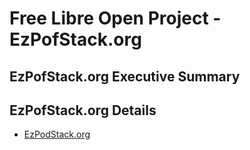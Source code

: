# Free Libre Open Project - EzPofStack.org

## EzPofStack.org Executive Summary

## EzPofStack.org Details

- [EzPodStack.org](https://git.knownelement.com/EzPodStack.org/ezpodstack-bizopprodplan)

